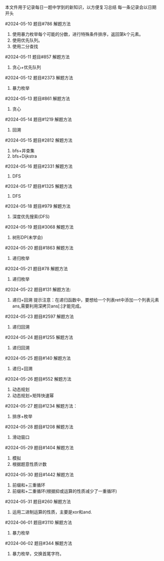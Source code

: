 本文件用于记录每日一题中学到的新知识，以方便复习总结
每一条记录会以日期开头

#2024-05-10
题目#786
解题方法
1. 使用暴力枚举每个可能的分数，进行特殊条件排序，返回第k个元素。
2. 使用优先队列。
3. 使用二分查找

#2024-05-11
题目#857
解题方法
1. 贪心+优先队列

#2024-05-12
题目#2373
解题方法
1. 暴力枚举

#2024-05-13
题目#861
解题方法
1. 贪心

#2024-05-14
题目#1219
解题方法
1. 回溯

#2024-05-15
题目#2812
解题方法
1. bfs+并查集
2. bfs+Dijkstra

#2024-05-16
题目#2331
解题方法
1. DFS

#2024-05-17
题目#1325
解题方法
1. DFS

#2024-05-18
题目#979
解题方法
1. 深度优先搜索(DFS)

#2024-05-19
题目#3068
解题方法
1. 树形DP(未学会)

#2024-05-20
题目#1863
解题方法
1. 递归枚举

#2024-05-21
题目#78
解题方法
1. 递归枚举

#2024-05-22
题目#131
解题方法:
1. 递归+回溯
提示注意：在递归函数中，要想给一个列表ret中添加一个列表元素ans,需要利用深拷贝ans[:]才能完成。

#2024-05-23
题目#2597
解题方法
1. 递归回溯

#2024-05-24
题目#1255
解题方法
1. 递归回溯

#2024-05-25
题目#140
解题方法
1. 递归+回溯

#2024-05-26
题目#552
解题方法
1. 动态规划
2. 动态规划+矩阵快速幂

#2024-05-27
题目#1234
解题方法：
1. 排序+枚举

#2024-05-28
题目#1208
解题方法
1. 滑动窗口

#2024-05-29
题目#1404
解题方法
1. 模拟
2. 根据题意性质计数

#2024-05-30
题目#1442
解题方法
1. 前缀和+三重循环
2. 前缀和+二重循环(根据抑或运算的性质减少了一重循环)

#2024-05-31
题目#260
解题方法
1. 运用二进制运算的性质，主要是xor和and.

#2024-06-01
题目#3110
解题方法
1. 暴力枚举

#2024-06-02
题目#344
解题方法
1. 暴力枚举，交换首尾字符。
